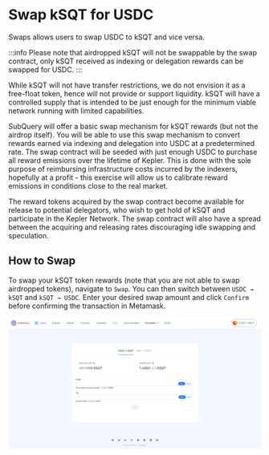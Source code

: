 # Swap kSQT for USDC

Swaps allows users to swap USDC to kSQT and vice versa.

:::info
Please note that airdropped kSQT will not be swappable by the swap contract, only kSQT received as indexing or delegation rewards can be swapped for USDC.
:::

While kSQT will not have transfer restrictions, we do not envision it as a free-float token, hence will not provide or support liquidity. kSQT will have a controlled supply that is intended to be just enough for the minimum viable network running with limited capabilities.

SubQuery will offer a basic swap mechanism for kSQT rewards (but not the airdrop itself). You will be able to use this swap mechanism to convert rewards earned via indexing and delegation into USDC at a predetermined rate. The swap contract will be seeded with just enough USDC to purchase all reward emissions over the lifetime of Kepler. This is done with the sole purpose of reimbursing infrastructure costs incurred by the indexers, hopefully at a profit - this exercise will allow us to calibrate reward emissions in conditions close to the real market.

The reward tokens acquired by the swap contract become available for release to potential delegators, who wish to get hold of kSQT and participate in the Kepler Network. The swap contract will also have a spread between the acquiring and releasing rates discouraging idle swapping and speculation.

## How to Swap

To swap your kSQT token rewards (note that you are not able to swap airdropped tokens), navigate to `Swap`. You can then switch between `USDC → kSQT` and `kSQT → USDC`. Enter your desired swap amount and click `Confirm` before confirming the transaction in Metamask.

![Swaps](./assets/img/swaps.png)
